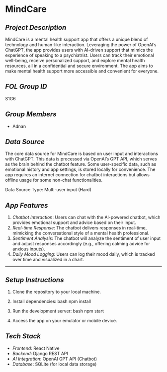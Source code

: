 # MindCare

## *Project Description*
MindCare is a mental health support app that offers a unique blend of technology and human-like interaction. Leveraging the power of OpenAI’s ChatGPT, the app provides users with AI-driven support that mimics the experience of speaking to a psychiatrist. Users can track their emotional well-being, receive personalized support, and explore mental health resources, all in a confidential and secure environment. The app aims to make mental health support more accessible and convenient for everyone.

## *FOL Group ID*
S1G6

## *Group Members*
- Adnan

## *Data Source*
The core data source for MindCare is based on user input and interactions with ChatGPT. This data is processed via OpenAI’s GPT API, which serves as the brain behind the chatbot feature. Some user-specific data, such as emotional history and app settings, is stored locally for convenience. The app requires an internet connection for chatbot interactions but allows offline usage for some non-chat functionalities.

Data Source Type: Multi-user input (Hard)

## *App Features*
1. *Chatbot Interaction*: Users can chat with the AI-powered chatbot, which provides emotional support and advice based on their input.
2. *Real-time Response*: The chatbot delivers responses in real-time, mimicking the conversational style of a mental health professional.
3. *Sentiment Analysis*: The chatbot will analyze the sentiment of user input and adjust responses accordingly (e.g., offering calming advice for anxious inputs).
4. *Daily Mood Logging*: Users can log their mood daily, which is tracked over time and visualized in a chart.

---

## *Setup Instructions*
1. Clone the repository to your local machine.
2. Install dependencies:
   bash
   npm install
   
3. Run the development server:
   bash
   npm start
   
4. Access the app on your emulator or mobile device.

## *Tech Stack*
- *Frontend*: React Native
- *Backend*: Django REST API
- *AI Integration*: OpenAI GPT API (Chatbot)
- *Database*: SQLite (for local data storage)